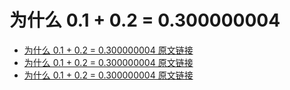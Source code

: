 # 为什么 0.1 + 0.2 = 0.300000004

* [为什么 0.1 + 0.2 = 0.300000004 原文链接](https://mp.weixin.qq.com/s/IM8QWyLoLsPZqpF9hJffhw)
* [为什么 0.1 + 0.2 = 0.300000004 原文链接](https://mp.weixin.qq.com/s/IM8QWyLoLsPZqpF9hJffhw)
* [为什么 0.1 + 0.2 = 0.300000004 原文链接](https://mp.weixin.qq.com/s/IM8QWyLoLsPZqpF9hJffhw)